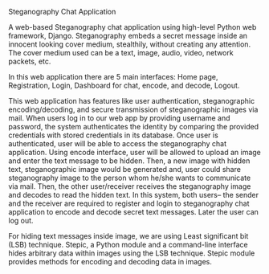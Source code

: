 Steganography Chat Application

A web-based Steganography chat application using high-level Python web framework, Django. 
Steganography embeds a secret message inside an innocent looking cover medium, stealthily, without creating any attention. The cover medium used can be a text, image, audio, video, network packets, etc. 

In this web application there are 5 main interfaces: Home page, Registration, Login, Dashboard for chat, encode, and decode, Logout.

This web application has features like user authentication, steganographic encoding/decoding, and secure transmission of steganographic images via mail. When users log in to our web app by providing username and password, the system authenticates the identity by comparing the provided credentials with stored credentials in its database. Once user is authenticated, user will be able to access the steganography chat application. Using encode interface, user will be allowed to upload an image and enter the text message to be hidden. Then, a new image with hidden text, steganographic image would be generated and, user could share steganography image to the person whom he/she wants to communicate via mail. Then, the other user/receiver receives the steganography image and decodes to read the hidden text. In this system, both users– the sender and the receiver are required to register and login to steganography chat application to encode and decode secret text messages. Later the user can log out.

For hiding text messages inside image, we are using Least significant bit (LSB) technique. Stepic, a Python module and a command-line interface hides arbitrary data within images using the LSB technique. Stepic module provides methods for encoding and decoding data in images.
